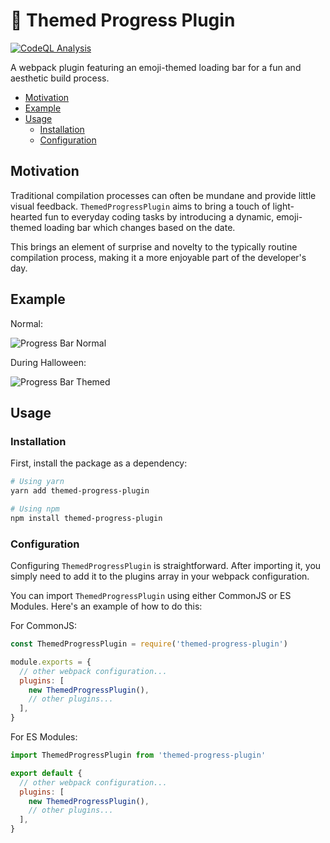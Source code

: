 # 💚 Themed Progress Plugin

[![CodeQL Analysis](https://github.com/01taylop/themed-progress-plugin/actions/workflows/codeql-analysis.yml/badge.svg)](https://github.com/01taylop/themed-progress-plugin/actions/workflows/codeql-analysis.yml)

A webpack plugin featuring an emoji-themed loading bar for a fun and aesthetic build process.

- [Motivation](#motivation)
- [Example](#example)
- [Usage](#usage)
  - [Installation](#installation)
  - [Configuration](#configuration)

## Motivation

Traditional compilation processes can often be mundane and provide little visual feedback. `ThemedProgressPlugin` aims to bring a touch of light-hearted fun to everyday coding tasks by introducing a dynamic, emoji-themed loading bar which changes based on the date.

This brings an element of surprise and novelty to the typically routine compilation process, making it a more enjoyable part of the developer's day.

## Example

Normal:

![Progress Bar Normal](https://github.com/01taylop/themed-webpack-plugin/blob/main/assets/progress-normal.png?raw=true)

During Halloween:

![Progress Bar Themed](https://github.com/01taylop/themed-webpack-plugin/blob/main/assets/progress-theme.png?raw=true)

## Usage

### Installation

First, install the package as a dependency:

```bash
# Using yarn
yarn add themed-progress-plugin

# Using npm
npm install themed-progress-plugin
```

### Configuration

Configuring `ThemedProgressPlugin` is straightforward. After importing it, you simply need to add it to the plugins array in your webpack configuration.

You can import `ThemedProgressPlugin` using either CommonJS or ES Modules. Here's an example of how to do this:

For CommonJS:

```js
const ThemedProgressPlugin = require('themed-progress-plugin')

module.exports = {
  // other webpack configuration...
  plugins: [
    new ThemedProgressPlugin(),
    // other plugins...
  ],
}
```

For ES Modules:

```js
import ThemedProgressPlugin from 'themed-progress-plugin'

export default {
  // other webpack configuration...
  plugins: [
    new ThemedProgressPlugin(),
    // other plugins...
  ],
}
```
